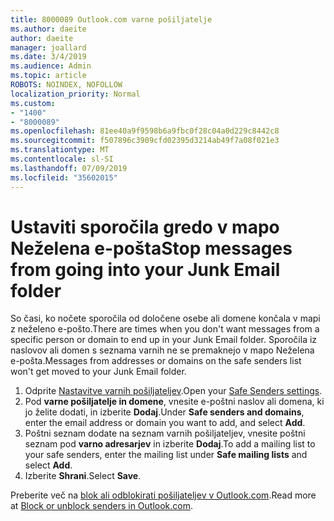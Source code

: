 ```yaml
---
title: 8000089 Outlook.com varne pošiljatelje
ms.author: daeite
author: daeite
manager: joallard
ms.date: 3/4/2019
ms.audience: Admin
ms.topic: article
ROBOTS: NOINDEX, NOFOLLOW
localization_priority: Normal
ms.custom:
- "1400"
- "8000089"
ms.openlocfilehash: 81ee40a9f9598b6a9fbc0f28c04a0d229c8442c8
ms.sourcegitcommit: f507896c3909cfd02395d3214ab49f7a08f021e3
ms.translationtype: MT
ms.contentlocale: sl-SI
ms.lasthandoff: 07/09/2019
ms.locfileid: "35602015"
---
```

# <a name="stop-messages-from-going-into-your-junk-email-folder"></a><span data-ttu-id="ffbf7-102">Ustaviti sporočila gredo v mapo Neželena e-pošta</span><span class="sxs-lookup"><span data-stu-id="ffbf7-102">Stop messages from going into your Junk Email folder</span></span>

<span data-ttu-id="ffbf7-103">So časi, ko nočete sporočila od določene osebe ali domene končala v mapi z neželeno e-pošto.</span><span class="sxs-lookup"><span data-stu-id="ffbf7-103">There are times when you don't want messages from a specific person or domain to end up in your Junk Email folder.</span></span> <span data-ttu-id="ffbf7-104">Sporočila iz naslovov ali domen s seznama varnih ne se premaknejo v mapo Neželena e-pošta.</span><span class="sxs-lookup"><span data-stu-id="ffbf7-104">Messages from addresses or domains on the safe senders list won't get moved to your Junk Email folder.</span></span>

1. <span data-ttu-id="ffbf7-105">Odprite [Nastavitve varnih pošiljateljev](https://go.microsoft.com/fwlink/?linkid=2035804).</span><span class="sxs-lookup"><span data-stu-id="ffbf7-105">Open your [Safe Senders settings](https://go.microsoft.com/fwlink/?linkid=2035804).</span></span>
2. <span data-ttu-id="ffbf7-106">Pod **varne pošiljatelje in domene**, vnesite e-poštni naslov ali domena, ki jo želite dodati, in izberite **Dodaj**.</span><span class="sxs-lookup"><span data-stu-id="ffbf7-106">Under **Safe senders and domains**, enter the email address or domain you want to add, and select **Add**.</span></span>
3. <span data-ttu-id="ffbf7-107">Poštni seznam dodate na seznam varnih pošiljateljev, vnesite poštni seznam pod **varno adresarjev** in izberite **Dodaj**.</span><span class="sxs-lookup"><span data-stu-id="ffbf7-107">To add a mailing list to your safe senders, enter the mailing list under **Safe mailing lists** and select **Add**.</span></span>
4. <span data-ttu-id="ffbf7-108">Izberite **Shrani**.</span><span class="sxs-lookup"><span data-stu-id="ffbf7-108">Select **Save**.</span></span>

<span data-ttu-id="ffbf7-109">Preberite več na [blok ali odblokirati pošiljateljev v Outlook.com](https://support.office.com/article/afba1c94-77bb-4f50-8b85-057cf52f4d5e?wt.mc_id=Office_Outlook_com_Alchemy).</span><span class="sxs-lookup"><span data-stu-id="ffbf7-109">Read more at [Block or unblock senders in Outlook.com](https://support.office.com/article/afba1c94-77bb-4f50-8b85-057cf52f4d5e?wt.mc_id=Office_Outlook_com_Alchemy).</span></span>